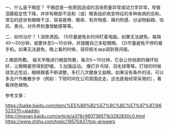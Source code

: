 一、什么是干眼症？
  干眼症是一些原因造成的泪液质量异常或动力学异常，导致泪膜稳定性下降，并伴有眼部不适和（或）眼表组织病变特征的多种疾病的总称。常见的症状有眼睛干涩、容易疲倦、眼痒、有异物感、痛灼热感、分泌物黏稠、怕风、畏光、对外界刺激很敏感等等。
  
二、如何治疗？
1.消除诱因。
  (1)尽量避免长时间盯着电脑。如果无法避免，每隔40～50分钟，就要休息5～10分钟，并提醒自己多眨眼睛。
  (2)尽量避免不停的看手机。如果无法避免，晚上看的时候，请将相关app调到夜间版。

2.眼部热敷。
  每天早晚进行眼部热敷，每次5～10分钟。它会让你局部的循环较好，让眼睛疲劳得到舒缓。
3.加强运动。
   像打乒乓球、羽毛球等等。打球的时候球忽近忽远，眼睛跟着不断调整，多打几次健身又益眼。如果没有条件的话，可以多去户外散散步步（例如：下班时间在公司周围走走，这也是我经常采用的），看看绿色植物。


参考文章：

https://baike.baidu.com/item/%E5%B9%B2%E7%9C%BC%E7%97%87/865233?fr=aladdin
http://jingyan.baidu.com/article/a378c960739571b3282830c0.html
https://www.zhihu.com/topic/19570437/top-answers